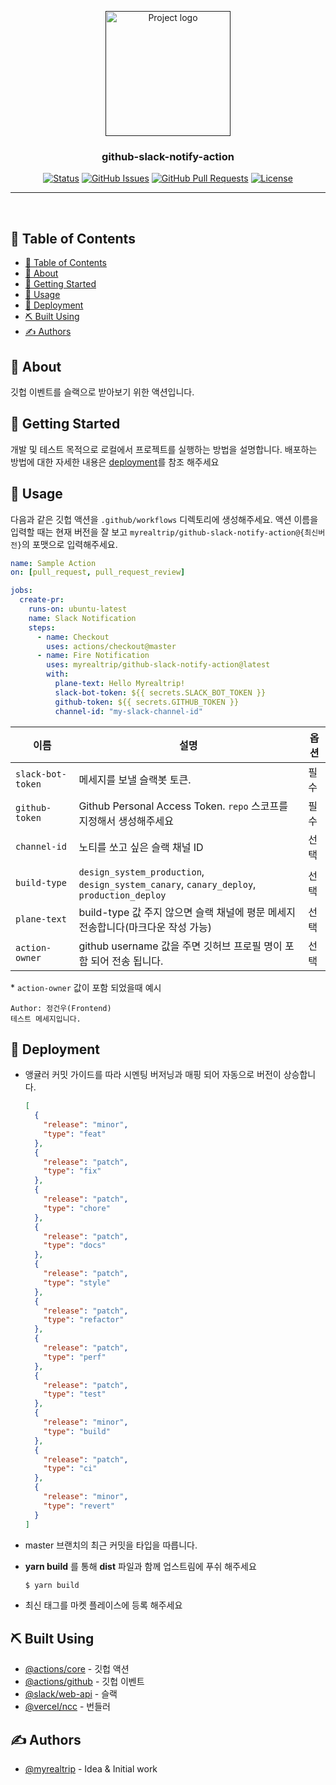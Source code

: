 <p align="center">
  <a href="" rel="noopener">
 <img width=200px height=200px src="https://i.imgur.com/6wj0hh6.jpg" alt="Project logo"></a>
</p>

<h3 align="center">github-slack-notify-action</h3>

<div align="center">

[![Status](https://img.shields.io/badge/status-active-success.svg)]()
[![GitHub Issues](https://img.shields.io/github/issues/myrealtrip/github-slack-notify-action)](https://github.com/kylelobo/The-Documentation-Compendium/issues)
[![GitHub Pull Requests](https://img.shields.io/github/issues-pr/myrealtrip/github-slack-notify-action)](https://github.com/kylelobo/The-Documentation-Compendium/pulls)
[![License](https://img.shields.io/badge/license-MIT-blue.svg)](/LICENSE)

</div>

---

<p align="center">
    <br/>
</p>

## 📝 Table of Contents

- [📝 Table of Contents](#-table-of-contents)
- [🧐 About <a name = "about"></a>](#-about-)
- [🏁 Getting Started <a name = "getting_started"></a>](#-getting-started-)
- [🎈 Usage <a name="usage"></a>](#-usage-)
- [🚀 Deployment <a name = "deployment"></a>](#-deployment-)
- [⛏️ Built Using <a name = "built_using"></a>](#️-built-using-)
- [✍️ Authors <a name = "authors"></a>](#️-authors-)

## 🧐 About <a name = "about"></a>

깃헙 이벤트를 슬랙으로 받아보기 위한 액션입니다.

## 🏁 Getting Started <a name = "getting_started"></a>

개발 및 테스트 목적으로 로컬에서 프로젝트를 실행하는 방법을 설명합니다. 배포하는 방법에 대한 자세한 내용은 [deployment](#deployment)를 참조 해주세요

## 🎈 Usage <a name="usage"></a>

다음과 같은 깃헙 액션을 `.github/workflows` 디렉토리에 생성해주세요.
액션 이름을 입력할 때는 현재 버전을 잘 보고 `myrealtrip/github-slack-notify-action@{최신버전}`의 포맷으로 입력해주세요.

```yaml
name: Sample Action
on: [pull_request, pull_request_review]

jobs:
  create-pr:
    runs-on: ubuntu-latest
    name: Slack Notification
    steps:
      - name: Checkout
        uses: actions/checkout@master
      - name: Fire Notification
        uses: myrealtrip/github-slack-notify-action@latest
        with:
          plane-text: Hello Myrealtrip!
          slack-bot-token: ${{ secrets.SLACK_BOT_TOKEN }}
          github-token: ${{ secrets.GITHUB_TOKEN }}
          channel-id: "my-slack-channel-id"
```

| 이름              | 설명                                                                                     | 옵션 |
| ----------------- | ---------------------------------------------------------------------------------------- | ---- |
| `slack-bot-token` | 메세지를 보낼 슬랙봇 토큰.                                                               | 필수 |
| `github-token`    | Github Personal Access Token. `repo` 스코프를 지정해서 생성해주세요                      | 필수 |
| `channel-id`      | 노티를 쏘고 싶은 슬랙 채널 ID                                                            | 선택 |
| `build-type`      | `design_system_production`, `design_system_canary`, `canary_deploy`, `production_deploy` | 선택 |
| `plane-text`      | build-type 값 주지 않으면 슬랙 채널에 평문 메세지 전송합니다(마크다운 작성 가능)         | 선택 |
| `action-owner`    | github username 값을 주면 깃허브 프로필 명이 포함 되어 전송 됩니다.                      | 선택 |

\* `action-owner` 값이 포함 되었을때 예시

```
Author: 정건우(Frontend)
테스트 메세지입니다.
```

## 🚀 Deployment <a name = "deployment"></a>

- 앵귤러 커밋 가이드를 따라 시멘팅 버저닝과 매핑 되어 자동으로 버전이 상승합니다.

  ```json
  [
    {
      "release": "minor",
      "type": "feat"
    },
    {
      "release": "patch",
      "type": "fix"
    },
    {
      "release": "patch",
      "type": "chore"
    },
    {
      "release": "patch",
      "type": "docs"
    },
    {
      "release": "patch",
      "type": "style"
    },
    {
      "release": "patch",
      "type": "refactor"
    },
    {
      "release": "patch",
      "type": "perf"
    },
    {
      "release": "patch",
      "type": "test"
    },
    {
      "release": "minor",
      "type": "build"
    },
    {
      "release": "patch",
      "type": "ci"
    },
    {
      "release": "minor",
      "type": "revert"
    }
  ]
  ```

- master 브랜치의 최근 커밋을 타입을 따릅니다.
- **yarn build** 를 통해 **dist** 파일과 함께 업스트림에 푸쉬 해주세요

  ```bash
  $ yarn build
  ```

- 최신 태그를 마켓 플레이스에 등록 해주세요

## ⛏️ Built Using <a name = "built_using"></a>

- [@actions/core](https://www.npmjs.com/package/@actions/core) - 깃헙 액션
- [@actions/github](https://www.npmjs.com/package/@actions/github) - 깃헙 이벤트
- [@slack/web-api](https://www.npmjs.com/package/@slack/web-api) - 슬랙
- [@vercel/ncc](https://www.npmjs.com/package/@vercel/ncc) - 번들러

## ✍️ Authors <a name = "authors"></a>

- [@myrealtrip](https://github.com/myrealtrip) - Idea & Initial work
